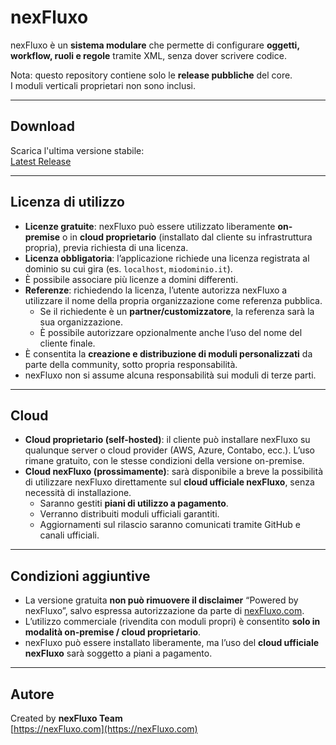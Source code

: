 # nexFluxo

nexFluxo è un **sistema modulare** che permette di configurare **oggetti, workflow, ruoli e regole** tramite XML, senza dover scrivere codice.  

Nota: questo repository contiene solo le **release pubbliche** del core.  
I moduli verticali proprietari non sono inclusi.

---

## Download

Scarica l'ultima versione stabile:  
[Latest Release](https://github.com/nexFluxo/nexFluxo-core/releases/latest)

---

## Licenza di utilizzo

- **Licenze gratuite**: nexFluxo può essere utilizzato liberamente **on-premise** o in **cloud proprietario** (installato dal cliente su infrastruttura propria), previa richiesta di una licenza.  
- **Licenza obbligatoria**: l’applicazione richiede una licenza registrata al dominio su cui gira (es. `localhost`, `miodominio.it`).  
- È possibile associare più licenze a domini differenti.  
- **Referenze**: richiedendo la licenza, l’utente autorizza nexFluxo a utilizzare il nome della propria organizzazione come referenza pubblica.  
  - Se il richiedente è un **partner/customizzatore**, la referenza sarà la sua organizzazione.  
  - È possibile autorizzare opzionalmente anche l’uso del nome del cliente finale.  
- È consentita la **creazione e distribuzione di moduli personalizzati** da parte della community, sotto propria responsabilità.  
- nexFluxo non si assume alcuna responsabilità sui moduli di terze parti.  

---

## Cloud

- **Cloud proprietario (self-hosted)**: il cliente può installare nexFluxo su qualunque server o cloud provider (AWS, Azure, Contabo, ecc.). L’uso rimane gratuito, con le stesse condizioni della versione on-premise.  
- **Cloud nexFluxo (prossimamente)**: sarà disponibile a breve la possibilità di utilizzare nexFluxo direttamente sul **cloud ufficiale nexFluxo**, senza necessità di installazione.  
  - Saranno gestiti **piani di utilizzo a pagamento**.  
  - Verranno distribuiti moduli ufficiali garantiti.  
  - Aggiornamenti sul rilascio saranno comunicati tramite GitHub e canali ufficiali.  

---

## Condizioni aggiuntive

- La versione gratuita **non può rimuovere il disclaimer** “Powered by nexFluxo”, salvo espressa autorizzazione da parte di [nexFluxo.com](https://nexFluxo.com).  
- L’utilizzo commerciale (rivendita con moduli propri) è consentito **solo in modalità on-premise / cloud proprietario**.  
- nexFluxo può essere installato liberamente, ma l’uso del **cloud ufficiale nexFluxo** sarà soggetto a piani a pagamento.  

---

## Autore

Created by **nexFluxo Team**  
[https://nexFluxo.com](https://nexFluxo.com)
